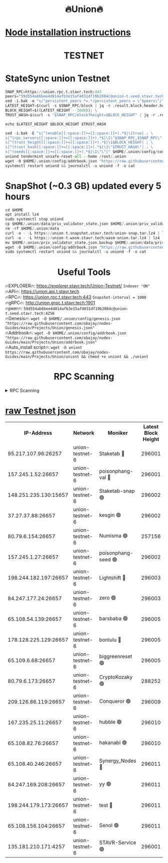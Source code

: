 <h1 align="center"> 🔥Union🔥</h1>

[Node installation instructions](https://github.com/obajay/nodes-Guides/tree/main/Projects/Union)
=

<h1 align="center"> TESTNET</h1>

# StateSync union Testnet
```python
SNAP_RPC=https://union.rpc.t.stavr.tech:443
peers="59d554ab6bee4d814afb3e15af4031df19b2084c@union-t.seed.stavr.tech:4256"
sed -i.bak -e "s/^persistent_peers *=.*/persistent_peers = \"$peers\"/" $HOME/.union/config/config.toml
LATEST_HEIGHT=$(curl -s $SNAP_RPC/block | jq -r .result.block.header.height); \
BLOCK_HEIGHT=$((LATEST_HEIGHT - 1000)); \
TRUST_HASH=$(curl -s "$SNAP_RPC/block?height=$BLOCK_HEIGHT" | jq -r .result.block_id.hash)

echo $LATEST_HEIGHT $BLOCK_HEIGHT $TRUST_HASH

sed -i.bak -E "s|^(enable[[:space:]]+=[[:space:]]+).*$|\1true| ; \
s|^(rpc_servers[[:space:]]+=[[:space:]]+).*$|\1\"$SNAP_RPC,$SNAP_RPC\"| ; \
s|^(trust_height[[:space:]]+=[[:space:]]+).*$|\1$BLOCK_HEIGHT| ; \
s|^(trust_hash[[:space:]]+=[[:space:]]+).*$|\1\"$TRUST_HASH\"| ; \
s|^(seeds[[:space:]]+=[[:space:]]+).*$|\1\"\"|" $HOME/.union/config/config.toml
uniond tendermint unsafe-reset-all --home /root/.union
wget -O $HOME/.union/config/addrbook.json "https://raw.githubusercontent.com/obajay/nodes-Guides/main/Projects/Union/addrbook.json"
systemctl restart uniond && journalctl -u uniond -f -o cat
```
# SnapShot (~0.3 GB) updated every 5 hours
```python
cd $HOME
apt install lz4
sudo systemctl stop uniond
cp $HOME/.union/data/priv_validator_state.json $HOME/.union/priv_validator_state.json.backup
rm -rf $HOME/.union/data
curl -o - -L https://union-t.snapshot.stavr.tech/union-snap.tar.lz4 | lz4 -c -d - | tar -x -C $HOME/.union --strip-components 2
curl -o - -L https://union-t.wasm.stavr.tech/wasm-union.tar.lz4 | lz4 -c -d - | tar -x -C $HOME/.union --strip-components 2
mv $HOME/.union/priv_validator_state.json.backup $HOME/.union/data/priv_validator_state.json
wget -O $HOME/.union/config/addrbook.json "https://raw.githubusercontent.com/obajay/nodes-Guides/main/Projects/Union/addrbook.json"
sudo systemctl restart uniond && journalctl -u uniond -f -o cat
```
 <h1 align="center"> Useful Tools</h1>
 
🔥EXPLORER🔥: https://explorer.stavr.tech/Union-Testnet/        `Indexer "ON"` \
🔥API🔥:      https://union.api.t.stavr.tech \
🔥RPC🔥:      https://union.rpc.t.stavr.tech:443              `Snapshot-interval = 1000` \
🔥gRPC🔥:     http://union.grpc.t.stavr.tech:1901 \
🔥peer🔥:     `59d554ab6bee4d814afb3e15af4031df19b2084c@union-t.seed.stavr.tech:4256` \
🔥Genesis🔥:     `wget -O $HOME/.union/config/genesis.json "https://raw.githubusercontent.com/obajay/nodes-Guides/main/Projects/Union/genesis.json"` \
🔥Addrbook🔥: ```wget -O $HOME/.union/config/addrbook.json "https://raw.githubusercontent.com/obajay/nodes-Guides/main/Projects/Union/addrbook.json"``` \
🔥Auto_install script🔥:  `wget -O uniont https://raw.githubusercontent.com/obajay/nodes-Guides/main/Projects/Union/uniont && chmod +x uniont && ./uniont`

<h1 align="center"> RPC Scanning</h1>

<details>
<summary>RPC Scanning</summary>

<h2 align="center"> We scan nodes in real time every 4 hours. And we provide the final result of RPC endpoints.
We cannot influence the operation of these nodes in any way. </h2>


```python
If Voting Power is higher than 0 --> then the Node is a validator of the network and may be subject to attack and be a potential threat to the chain.
```
```python
We marked such validators with a red symbol
```

</details>

[raw Testnet json](https://rpc-check.uniont.stavr.tech/uniont/rpc-uniont-result.json)
=



<table><tr><th>IP-Address</th><th>Network</th><th>Moniker</th><th>Latest Block Height</th><th>Earliest Block Height</th><th>Catching Up</th><th>Tx Index</th><th>Voting Power</th><th>Scan Time</th></tr><tr><td>95.217.107.96:26257</td><td>union-testnet-6</td><td>Staketab 🔴</td><td>296001</td><td>1</td><td>False</td><td>on</td><td>1000002</td><td>2024-03-04T08:48:14.306334870UTC</td></tr><tr><td>157.245.1.52:26657</td><td>union-testnet-6</td><td>poisonphang-val 🔴</td><td>296001</td><td>1</td><td>False</td><td>on</td><td>1000000</td><td>2024-03-04T08:48:14.987400241UTC</td></tr><tr><td>148.251.235.130:15657</td><td>union-testnet-6</td><td>Staketab-snap 🟢</td><td>296002</td><td>1</td><td>False</td><td>on</td><td>0</td><td>2024-03-04T08:48:15.635583520UTC</td></tr><tr><td>37.27.37.88:26657</td><td>union-testnet-6</td><td>kesgin 🟢</td><td>296002</td><td>1</td><td>False</td><td>on</td><td>0</td><td>2024-03-04T08:48:15.976952675UTC</td></tr><tr><td>80.79.6.154:26657</td><td>union-testnet-6</td><td>Numisma 🟢</td><td>257156</td><td>1</td><td>False</td><td>on</td><td>0</td><td>2024-03-04T08:48:20.448840796UTC</td></tr><tr><td>157.245.1.27:26657</td><td>union-testnet-6</td><td>poisonphang-seed 🟢</td><td>296002</td><td>1</td><td>False</td><td>on</td><td>0</td><td>2024-03-04T08:48:21.071296880UTC</td></tr><tr><td>198.244.182.197:26657</td><td>union-testnet-6</td><td>Lightshift 🔴</td><td>296003</td><td>1</td><td>False</td><td>on</td><td>1000000</td><td>2024-03-04T08:48:23.454361423UTC</td></tr><tr><td>84.247.177.24:26657</td><td>union-testnet-6</td><td>zero 🟢</td><td>296003</td><td>1</td><td>False</td><td>on</td><td>0</td><td>2024-03-04T08:48:32.807242844UTC</td></tr><tr><td>65.108.54.139:26657</td><td>union-testnet-6</td><td>barsbaba 🟢</td><td>296005</td><td>1</td><td>False</td><td>on</td><td>0</td><td>2024-03-04T08:48:37.254059573UTC</td></tr><tr><td>178.128.225.129:26657</td><td>union-testnet-6</td><td>bonlulu 🔴</td><td>296005</td><td>1</td><td>False</td><td>on</td><td>1000000</td><td>2024-03-04T08:48:37.915890278UTC</td></tr><tr><td>65.109.6.68:26657</td><td>union-testnet-6</td><td>biggreenreset 🟢</td><td>296005</td><td>1</td><td>False</td><td>on</td><td>0</td><td>2024-03-04T08:48:38.295997380UTC</td></tr><tr><td>80.79.6.173:26657</td><td>union-testnet-6</td><td>CryptoKozaky 🟢</td><td>288252</td><td>1</td><td>False</td><td>on</td><td>0</td><td>2024-03-04T08:48:40.763890147UTC</td></tr><tr><td>209.126.86.119:26657</td><td>union-testnet-6</td><td>Conqueror 🟢</td><td>296009</td><td>1</td><td>False</td><td>on</td><td>0</td><td>2024-03-04T08:48:59.809062195UTC</td></tr><tr><td>167.235.25.11:26657</td><td>union-testnet-6</td><td>hubble 🟢</td><td>296010</td><td>1</td><td>False</td><td>on</td><td>0</td><td>2024-03-04T08:49:06.188263088UTC</td></tr><tr><td>65.108.82.76:26657</td><td>union-testnet-6</td><td>hakanabi 🟢</td><td>296010</td><td>1</td><td>False</td><td>on</td><td>0</td><td>2024-03-04T08:49:06.559175432UTC</td></tr><tr><td>65.108.40.246:26657</td><td>union-testnet-6</td><td>Synergy_Nodes 🔴</td><td>296011</td><td>1</td><td>False</td><td>on</td><td>1000001</td><td>2024-03-04T08:49:13.032196303UTC</td></tr><tr><td>84.247.169.208:26657</td><td>union-testnet-6</td><td>yy 🟢</td><td>296011</td><td>1</td><td>False</td><td>on</td><td>0</td><td>2024-03-04T08:49:13.754626799UTC</td></tr><tr><td>198.244.179.173:26657</td><td>union-testnet-6</td><td>test 🔴</td><td>296011</td><td>1</td><td>False</td><td>on</td><td>1</td><td>2024-03-04T08:49:16.108063762UTC</td></tr><tr><td>65.108.156.104:26657</td><td>union-testnet-6</td><td>Senol 🟢</td><td>296011</td><td>1</td><td>False</td><td>on</td><td>0</td><td>2024-03-04T08:49:16.488466257UTC</td></tr><tr><td>135.181.210.171:4257</td><td>union-testnet-6</td><td>STAVR-Service 🟢</td><td>296001</td><td>294001</td><td>False</td><td>on</td><td>0</td><td>2024-03-04T08:48:15.367006704UTC</td></tr></table>

